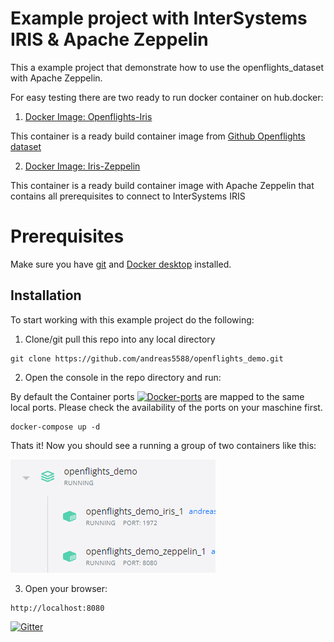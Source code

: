 # Example project with InterSystems IRIS & Apache Zeppelin

This a example project that demonstrate how to use the openflights_dataset with Apache Zeppelin.

For easy testing there are two ready to run docker container on hub.docker:

1. [Docker Image: Openflights-Iris](https://hub.docker.com/repository/docker/andreasschneiderixdbde/openflights-iris)

This container is a ready build container image from [Github Openflights dataset](https://github.com/andreas5588/openflights_dataset.git)

2. [Docker Image: Iris-Zeppelin](https://hub.docker.com/repository/docker/andreasschneiderixdbde/openflights-iris-zeppelin)

This container is a ready build container image with Apache Zeppelin that contains all prerequisites to connect to InterSystems IRIS


# Prerequisites

Make sure you have [git](https://git-scm.com/book/en/v2/Getting-Started-Installing-Git) and [Docker desktop](https://www.docker.com/products/docker-desktop) installed.

## Installation

To start working with this example project do the following:

1. Clone/git pull this repo into any local directory

```shell
git clone https://github.com/andreas5588/openflights_demo.git
```

2. Open the console in the repo directory and run:

By default the Container ports  [![Docker-ports](https://img.shields.io/badge/dynamic/yaml?color=blue&label=docker-compose&prefix=ports%20-%20&query=%24.services.iris.ports&url=https%3A%2F%2Fraw.githubusercontent.com%2Fandreas5588%2Fopenflights_demo%2Fmaster%2Fdocker-compose.yml)](https://raw.githubusercontent.com/andreas5588/openflights_demo/master/docker-compose.yml) are mapped to the same local ports. Please check the availability of the ports on your maschine first.

```shell
docker-compose up -d
```

Thats it! Now you should see a running a group of two containers like this:


![running container group](/doc/running-container-group.png)


3. Open your browser:

```shell
http://localhost:8080
```



[![Gitter](https://img.shields.io/badge/Available%20on-Intersystems%20Open%20Exchange-00b2a9.svg)](https://openexchange.intersystems.com/package/openflights_dataset)